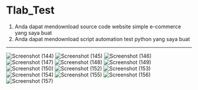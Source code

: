 # Tlab_Test
1. Anda dapat mendownload source code website simple e-commerce yang saya buat
2. Anda dapat mendownload script automation test python yang saya buat 

--------------------------------------------------------------------------------------------
![Screenshot (144)](https://user-images.githubusercontent.com/87572992/126041063-25463c76-b1a0-4898-b4c8-1f135745ad16.png)
![Screenshot (145)](https://user-images.githubusercontent.com/87572992/126041064-7a1bdc42-daaf-43e6-a2e4-599be6137166.png)
![Screenshot (146)](https://user-images.githubusercontent.com/87572992/126041065-66e9e245-fc2d-4e8b-a4f4-6628c6cfe0a3.png)
![Screenshot (147)](https://user-images.githubusercontent.com/87572992/126041066-8cf7c81a-8c82-4643-9b22-5b75e45989db.png)
![Screenshot (148)](https://user-images.githubusercontent.com/87572992/126041068-0cbdcb9a-d0fe-4c33-a0a7-88daf41899ae.png)
![Screenshot (149)](https://user-images.githubusercontent.com/87572992/126041069-2a6d9294-7b27-4a55-8025-6b2877d84f2b.png)
![Screenshot (150)](https://user-images.githubusercontent.com/87572992/126041071-5a10ca5b-620c-4487-bdda-e323dafcf1db.png)
![Screenshot (152)](https://user-images.githubusercontent.com/87572992/126111451-4844753f-a525-4286-8e1e-d45395e17849.png)
![Screenshot (153)](https://user-images.githubusercontent.com/87572992/126111456-e118d196-9259-4590-9928-bb4956f8f4d8.png)
![Screenshot (154)](https://user-images.githubusercontent.com/87572992/126111458-5951384c-092f-4f44-b602-e51bfbe64865.png)
![Screenshot (155)](https://user-images.githubusercontent.com/87572992/126111462-116e5fe3-72c7-442c-9bc0-d0c07ef06e02.png)
![Screenshot (156)](https://user-images.githubusercontent.com/87572992/126111464-b912b828-a12c-4e72-98ef-effc0b691872.png)
![Screenshot (157)](https://user-images.githubusercontent.com/87572992/126111466-229ee19d-7a89-43d8-ace3-901141bb656f.png)
